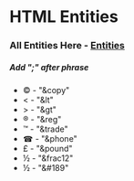 # HTML Entities 
###  All Entities Here -  [Entities](https://symbl.cc/en/unicode-table/ "Entities")

##### Add ";" after phrase
- &copy; - "&copy"
- &lt; - "&lt"
- &gt; - "&gt"
- &reg; - "&reg"
- &trade; - "&trade"
- &phone; - "&phone"
- &pound; - "&pound"
- &frac12; - "&frac12"
- &#189; - "&#189"
